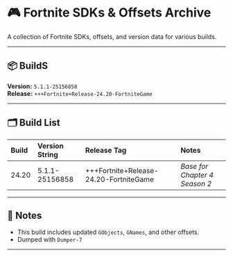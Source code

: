 # 🎮 Fortnite SDKs & Offsets Archive

A collection of Fortnite SDKs, offsets, and version data for various builds.

---

## 📦 BuildS
**Version:** `5.1.1-25156858`  
**Release:** `+++Fortnite+Release-24.20-FortniteGame`

---

## 🗂️ Build List

| Build | Version String | Release Tag | Notes |
|:------|:----------------|:-------------|:------|
| 24.20 | 5.1.1-25156858 | +++Fortnite+Release-24.20-FortniteGame | *Base for Chapter 4 Season 2* |

---

## 🧩 Notes
- This build includes updated `GObjects`, `GNames`, and other offsets.  
- Dumped with `Dumper-7`

---
